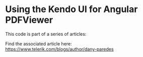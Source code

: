 # Using the Kendo UI for Angular PDFViewer

This code is part of a series of articles:

Find the associated article here: https://www.telerik.com/blogs/author/dany-paredes
